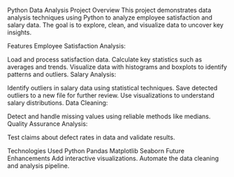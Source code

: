 Python Data Analysis Project
Overview
This project demonstrates data analysis techniques using Python to analyze employee satisfaction and salary data. The goal is to explore, clean, and visualize data to uncover key insights.

Features
Employee Satisfaction Analysis:

Load and process satisfaction data.
Calculate key statistics such as averages and trends.
Visualize data with histograms and boxplots to identify patterns and outliers.
Salary Analysis:

Identify outliers in salary data using statistical techniques.
Save detected outliers to a new file for further review.
Use visualizations to understand salary distributions.
Data Cleaning:

Detect and handle missing values using reliable methods like medians.
Quality Assurance Analysis:

Test claims about defect rates in data and validate results.
 
Technologies Used
Python
Pandas
Matplotlib
Seaborn
Future Enhancements
Add interactive visualizations.
Automate the data cleaning and analysis pipeline.
